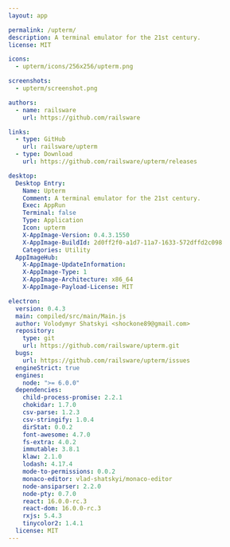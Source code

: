 ```yaml
---
layout: app

permalink: /upterm/
description: A terminal emulator for the 21st century.
license: MIT

icons:
  - upterm/icons/256x256/upterm.png

screenshots:
  - upterm/screenshot.png

authors:
  - name: railsware
    url: https://github.com/railsware

links:
  - type: GitHub
    url: railsware/upterm
  - type: Download
    url: https://github.com/railsware/upterm/releases

desktop:
  Desktop Entry:
    Name: Upterm
    Comment: A terminal emulator for the 21st century.
    Exec: AppRun
    Terminal: false
    Type: Application
    Icon: upterm
    X-AppImage-Version: 0.4.3.1550
    X-AppImage-BuildId: 2d0ff2f0-a1d7-11a7-1633-572dffd2c098
    Categories: Utility
  AppImageHub:
    X-AppImage-UpdateInformation: 
    X-AppImage-Type: 1
    X-AppImage-Architecture: x86_64
    X-AppImage-Payload-License: MIT

electron:
  version: 0.4.3
  main: compiled/src/main/Main.js
  author: Volodymyr Shatskyi <shockone89@gmail.com>
  repository:
    type: git
    url: https://github.com/railsware/upterm.git
  bugs:
    url: https://github.com/railsware/upterm/issues
  engineStrict: true
  engines:
    node: ">= 6.0.0"
  dependencies:
    child-process-promise: 2.2.1
    chokidar: 1.7.0
    csv-parse: 1.2.3
    csv-stringify: 1.0.4
    dirStat: 0.0.2
    font-awesome: 4.7.0
    fs-extra: 4.0.2
    immutable: 3.8.1
    klaw: 2.1.0
    lodash: 4.17.4
    mode-to-permissions: 0.0.2
    monaco-editor: vlad-shatskyi/monaco-editor
    node-ansiparser: 2.2.0
    node-pty: 0.7.0
    react: 16.0.0-rc.3
    react-dom: 16.0.0-rc.3
    rxjs: 5.4.3
    tinycolor2: 1.4.1
  license: MIT
---
```

